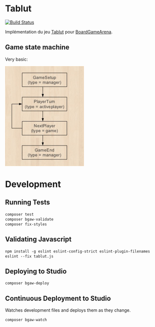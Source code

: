 # Tablut

[![Build Status](https://travis-ci.org/Lucas-C/tablut.svg?branch=master)](https://travis-ci.org/Lucas-C/tablut)

Implémentation du jeu [Tablut](http://jeuxstrategieter.free.fr/Tablut_complet.php) pour [BoardGameArena](https://boardgamearena.com).

## Game state machine

Very basic:

![4-states simple state machine](GameStateMachine.png)


# Development

## Running Tests
```
composer test
composer bgaw-validate
composer fix-styles
```

## Validating Javascript
```
npm install -g eslint eslint-config-strict eslint-plugin-filenames
eslint --fix tablut.js
```

## Deploying to Studio
```
composer bgaw-deploy
```

## Continuous Deployment to Studio

Watches development files and deploys them as they change.
```
composer bgaw-watch
```

<!--TODO:
- add images:
    * img/game_box.png
    * img/game_box75.png
    * img/game_box180.png
    * img/game_icon.png
    * img/publisher.png
-->
